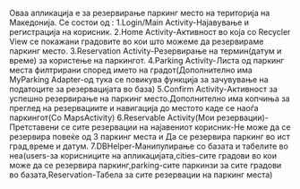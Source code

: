 Оваа апликација е за резервирање паркинг место на територија на Македонија.
Се состои од :
1.Login/Main Activity-Најавување и регистрација на корисник.
2.Home Activity-Активност во која со Recycler View се покажани градовите во кои што можеме да резервираме паркинг место.
3.Reservation Activity-Резервирање на термин(датум и време) за користење на паркингот.
4.Parking Activity-Листа од паркинг места филтрирани според името на градот(Дополнително има MyParking Adapter-од тука се повикува функција за зачувување на податоците за резервацијата во база)
5.Confirm Activity-Активност за успешно резервирање на паркинг место.Дополнително има копчиња за преглед на резервациите и навигација до местото каде се наоѓа паркингот(Со MapsActivity)
6.Reservable Activity(Мои резервации)-Претставени се сите резервации на најавениот корисник-Не може да се резервира повеќе од 3 паркинг места и Да се резервира паркинг во ист град,време и датум.
7.DBHelper-Манипулирање со базата и табелите во неа(users-за корисниците на апликацијата,cities-сите градови во кои може да се резервира паркинг,parking-сите паркинзи за сите градови во базата,Reservation-Табела за сите резервации на паркинг места)
